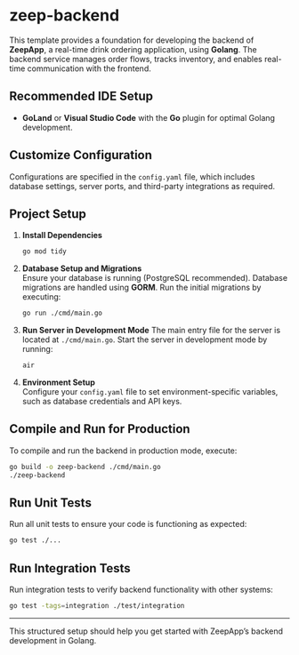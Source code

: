 # zeep-backend

This template provides a foundation for developing the backend of **ZeepApp**, a real-time drink ordering application, using **Golang**. The backend service manages order flows, tracks inventory, and enables real-time communication with the frontend.

## Recommended IDE Setup

- **GoLand** or **Visual Studio Code** with the **Go** plugin for optimal Golang development.

## Customize Configuration

Configurations are specified in the `config.yaml` file, which includes database settings, server ports, and third-party integrations as required.
 
## Project Setup

1. **Install Dependencies**
   ```bash
   go mod tidy
   ```

2. **Database Setup and Migrations**  
   Ensure your database is running (PostgreSQL recommended). Database migrations are handled using **GORM**. Run the initial migrations by executing:
   ```bash
   go run ./cmd/main.go
   ```

3. **Run Server in Development Mode**
   The main entry file for the server is located at `./cmd/main.go`. Start the server in development mode by running:
   ```bash
   air
   ```

4. **Environment Setup**  
   Configure your `config.yaml` file to set environment-specific variables, such as database credentials and API keys.

## Compile and Run for Production

To compile and run the backend in production mode, execute:

```bash
go build -o zeep-backend ./cmd/main.go
./zeep-backend
```

## Run Unit Tests

Run all unit tests to ensure your code is functioning as expected:

```bash
go test ./...
```

## Run Integration Tests

Run integration tests to verify backend functionality with other systems:

```bash
go test -tags=integration ./test/integration
```

---

This structured setup should help you get started with ZeepApp’s backend development in Golang.